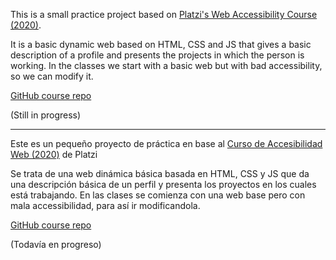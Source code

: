 
This is a small practice project based on [Platzi's Web Accessibility Course (2020)](https://platzi.com/cursos/accesibilidad-web/).

It is a basic dynamic web based on HTML, CSS and JS that gives a basic description of a profile and presents the projects in which the person is working.
In the classes we start with a basic web but with bad accessibility, so we can modify it.

[GitHub course repo](https://github.com/gmzjuliana/curso-acessibilidad-web)

(Still in progress)

---

Este es un pequeño proyecto de práctica en base al [Curso de Accesibilidad Web (2020)](https://platzi.com/cursos/accesibilidad-web/) de Platzi

Se trata de una web dinámica básica basada en HTML, CSS y JS que da una descripción básica de un perfil y presenta los proyectos en los cuales está trabajando.
En las clases se comienza con una web base pero con mala accessibilidad, para así ir modificandola.

[GitHub course repo](https://github.com/gmzjuliana/curso-acessibilidad-web)

(Todavía en progreso)